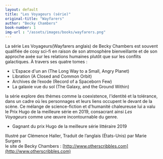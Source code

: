 ```yaml
---
layout: default
title: "Les Voyageurs (série)"
original-title: "Wayfarers"
author: "Becky Chambers"
book-number: 1
img-url : "/assets/images/books/wayfarers.png"
---
```


La série Les Voyageurs(Wayfarers anglais) de Becky Chambers est souvent qualifiée de cosy sci-fi en raison de son atmosphère bienveillante et de son approche axée sur les relations humaines plutôt que sur les conflits galactiques. À travers ses quatre tomes :
- L'Espace d'un an (The Long Way to a Small, Angry Planet)
- Libration (A Closed and Common Orbit)
- Archives de l’exode (Record of a Spaceborn Few)
- La galaxie vue du sol (The Galaxy, and the Ground Within)

la série explore des thèmes comme la coexistence, l'identité et la tolérance, dans un cadre où les personnages et leurs liens occupent le devant de la scène. Ce mélange de science-fiction et d'humanité chaleureuse lui a valu le Prix Hugo de la meilleure série en 2019, consacrant ainsi *Les Voyageurs* comme une œuvre incontournable du genre.

- Gagnant du prix Hugo de la meilleure série littéraire 2019<br>
  
Illustré par Clémence Haller, Traduit de l’anglais (États-Unis) par Marie Surgers<br>
le site de Becky Chambers : [http://www.otherscribbles.com](http://www.otherscribbles.com)
